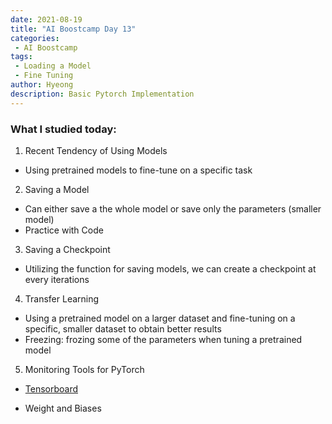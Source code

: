```yaml
---
date: 2021-08-19
title: "AI Boostcamp Day 13"
categories: 
 - AI Boostcamp
tags:
 - Loading a Model
 - Fine Tuning
author: Hyeong
description: Basic Pytorch Implementation
---
```


### What I studied today:
1. Recent Tendency of Using Models
- Using pretrained models to fine-tune on a specific task

2. Saving a Model
- Can either save a the whole model or save only the parameters (smaller model)
- Practice with Code

3. Saving a Checkpoint
- Utilizing the function for saving models, we can create a checkpoint at every iterations

4. Transfer Learning
- Using a pretrained model on a larger dataset and fine-tuning on a specific, smaller dataset to obtain better results
- Freezing: frozing some of the parameters when tuning a pretrained model

5. Monitoring Tools for PyTorch
- [Tensorboard](https://hyeong01.github.io/deep%20learning%20visualization/Basic-Tensorboard-with-Code/)

- Weight and Biases

